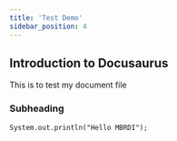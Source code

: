 ```yaml
---
title: 'Test Demo'
sidebar_position: 4
---
```


## Introduction to Docusaurus

This is to test my document file

### Subheading

```
System.out.println("Hello MBRDI");
```